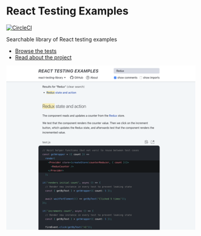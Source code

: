 # React Testing Examples

[<img src="https://img.shields.io/circleci/project/github/skidding/react-testing-examples/master.svg" alt="CircleCI" />](https://circleci.com/gh/skidding/react-testing-examples)

Searchable library of React testing examples

- [Browse the tests](https://react-testing-examples.com)
- [Read about the project](https://react-testing-examples.com/about)

[<img alt="Screenshot of React Testing Examples" src="screenshot.png" />](https://react-testing-examples.com)
